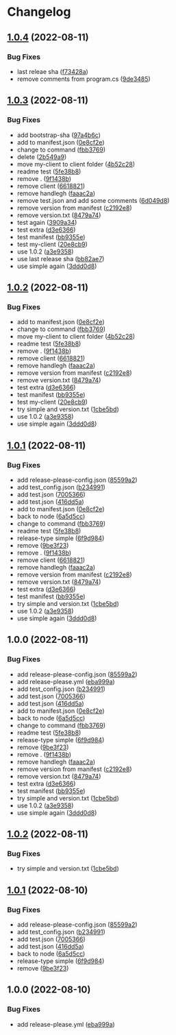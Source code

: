 # Changelog

## [1.0.4](https://github.com/luyuqing/testWebApi/compare/v1.0.3...v1.0.4) (2022-08-11)


### Bug Fixes

* last releae sha ([f73428a](https://github.com/luyuqing/testWebApi/commit/f73428a2c08e3eacb98bd4dc5ef436c840cc8ff3))
* remove comments from program.cs ([9de3485](https://github.com/luyuqing/testWebApi/commit/9de34858fc43f09bf82d97157ffa1f05cd7e6d2e))

## [1.0.3](https://github.com/luyuqing/testWebApi/compare/v1.0.2...v1.0.3) (2022-08-11)


### Bug Fixes

* add bootstrap-sha ([97a4b6c](https://github.com/luyuqing/testWebApi/commit/97a4b6cea3dabed7512a1a9eef707f28d9b8f3db))
* add to manifest.json ([0e8cf2e](https://github.com/luyuqing/testWebApi/commit/0e8cf2ee167055e1e2a674fc725a45d9abd6d708))
* change to command ([fbb3769](https://github.com/luyuqing/testWebApi/commit/fbb37699eb6fe14a65079f58f99c891c645039ac))
* delete ([2b549a9](https://github.com/luyuqing/testWebApi/commit/2b549a9447c8fb82b05610603796fe6621353c71))
* move my-client to client folder ([4b52c28](https://github.com/luyuqing/testWebApi/commit/4b52c281444f89727bc1f10f82071b8ba3fce292))
* readme test ([5fe38b8](https://github.com/luyuqing/testWebApi/commit/5fe38b8d7842ef0aed2781c84cd7c9b885cb3036))
* remove . ([9f1438b](https://github.com/luyuqing/testWebApi/commit/9f1438bc612eb2436573d8c299e605cfa4228b1a))
* remove client ([6618821](https://github.com/luyuqing/testWebApi/commit/66188211fab2f7e41b9b081f222251e8004d6134))
* remove handlegh ([faaac2a](https://github.com/luyuqing/testWebApi/commit/faaac2ae8bce37739514d567e93a3913c373465e))
* remove test.json and add some comments ([6d049d8](https://github.com/luyuqing/testWebApi/commit/6d049d878340bd25e59a467392c24c6eff2c3f6e))
* remove version from manifest ([c2192e8](https://github.com/luyuqing/testWebApi/commit/c2192e80560f266d324cb08a85eed9f4faa34b61))
* remove version.txt ([8479a74](https://github.com/luyuqing/testWebApi/commit/8479a74b2031a0d293c3f4590db5081ce80e2787))
* test again ([3909a34](https://github.com/luyuqing/testWebApi/commit/3909a34928e5f163535266f39f6c5279e04bc4dd))
* test extra ([d3e6366](https://github.com/luyuqing/testWebApi/commit/d3e6366148d742973556f78b8a2b371d1297b64c))
* test manifest ([bb9355e](https://github.com/luyuqing/testWebApi/commit/bb9355ea015486a5e8f5ed87d712678f5b8960ff))
* test my-client ([20e8cb9](https://github.com/luyuqing/testWebApi/commit/20e8cb93c3c88b37cf680ecc080fde8693804e59))
* use 1.0.2 ([a3e9358](https://github.com/luyuqing/testWebApi/commit/a3e9358edc78eecdf497716c698f430b68f042f7))
* use last release sha ([bb82ae7](https://github.com/luyuqing/testWebApi/commit/bb82ae7e9bfc9728fcc507aa2c84ccff251affef))
* use simple again ([3ddd0d8](https://github.com/luyuqing/testWebApi/commit/3ddd0d81881243c8676284c627d5129f7dfe932e))

## [1.0.2](https://github.com/luyuqing/testWebApi/compare/v1.0.1...v1.0.2) (2022-08-11)


### Bug Fixes

* add to manifest.json ([0e8cf2e](https://github.com/luyuqing/testWebApi/commit/0e8cf2ee167055e1e2a674fc725a45d9abd6d708))
* change to command ([fbb3769](https://github.com/luyuqing/testWebApi/commit/fbb37699eb6fe14a65079f58f99c891c645039ac))
* move my-client to client folder ([4b52c28](https://github.com/luyuqing/testWebApi/commit/4b52c281444f89727bc1f10f82071b8ba3fce292))
* readme test ([5fe38b8](https://github.com/luyuqing/testWebApi/commit/5fe38b8d7842ef0aed2781c84cd7c9b885cb3036))
* remove . ([9f1438b](https://github.com/luyuqing/testWebApi/commit/9f1438bc612eb2436573d8c299e605cfa4228b1a))
* remove client ([6618821](https://github.com/luyuqing/testWebApi/commit/66188211fab2f7e41b9b081f222251e8004d6134))
* remove handlegh ([faaac2a](https://github.com/luyuqing/testWebApi/commit/faaac2ae8bce37739514d567e93a3913c373465e))
* remove version from manifest ([c2192e8](https://github.com/luyuqing/testWebApi/commit/c2192e80560f266d324cb08a85eed9f4faa34b61))
* remove version.txt ([8479a74](https://github.com/luyuqing/testWebApi/commit/8479a74b2031a0d293c3f4590db5081ce80e2787))
* test extra ([d3e6366](https://github.com/luyuqing/testWebApi/commit/d3e6366148d742973556f78b8a2b371d1297b64c))
* test manifest ([bb9355e](https://github.com/luyuqing/testWebApi/commit/bb9355ea015486a5e8f5ed87d712678f5b8960ff))
* test my-client ([20e8cb9](https://github.com/luyuqing/testWebApi/commit/20e8cb93c3c88b37cf680ecc080fde8693804e59))
* try simple and version.txt ([1cbe5bd](https://github.com/luyuqing/testWebApi/commit/1cbe5bdf3123441dc596d8496fafd98a266cb797))
* use 1.0.2 ([a3e9358](https://github.com/luyuqing/testWebApi/commit/a3e9358edc78eecdf497716c698f430b68f042f7))
* use simple again ([3ddd0d8](https://github.com/luyuqing/testWebApi/commit/3ddd0d81881243c8676284c627d5129f7dfe932e))

## [1.0.1](https://github.com/luyuqing/testWebApi/compare/v1.0.0...v1.0.1) (2022-08-11)


### Bug Fixes

* add release-please-config.json ([85599a2](https://github.com/luyuqing/testWebApi/commit/85599a23d524db97372128758bfb0ce0724548e1))
* add test_config.json ([b234991](https://github.com/luyuqing/testWebApi/commit/b23499114f0e215b413422d9e7cd08f46f8971ad))
* add test.json ([7005366](https://github.com/luyuqing/testWebApi/commit/7005366cabdbf1bc999e8bf0718292a69990cffc))
* add test.json ([416dd5a](https://github.com/luyuqing/testWebApi/commit/416dd5afbdbb9f0dbd36518a1ab86f53e45d2b2b))
* add to manifest.json ([0e8cf2e](https://github.com/luyuqing/testWebApi/commit/0e8cf2ee167055e1e2a674fc725a45d9abd6d708))
* back to node ([6a5d5cc](https://github.com/luyuqing/testWebApi/commit/6a5d5cc3ae892f6e1fee1b68f8f965e99be14a9c))
* change to command ([fbb3769](https://github.com/luyuqing/testWebApi/commit/fbb37699eb6fe14a65079f58f99c891c645039ac))
* readme test ([5fe38b8](https://github.com/luyuqing/testWebApi/commit/5fe38b8d7842ef0aed2781c84cd7c9b885cb3036))
* release-type simple ([6f9d984](https://github.com/luyuqing/testWebApi/commit/6f9d9842c8b27918c73e30563153100522e20561))
* remove ([9be3f23](https://github.com/luyuqing/testWebApi/commit/9be3f235d8eee46df214b04112df8ddd130ce7b2))
* remove . ([9f1438b](https://github.com/luyuqing/testWebApi/commit/9f1438bc612eb2436573d8c299e605cfa4228b1a))
* remove client ([6618821](https://github.com/luyuqing/testWebApi/commit/66188211fab2f7e41b9b081f222251e8004d6134))
* remove handlegh ([faaac2a](https://github.com/luyuqing/testWebApi/commit/faaac2ae8bce37739514d567e93a3913c373465e))
* remove version from manifest ([c2192e8](https://github.com/luyuqing/testWebApi/commit/c2192e80560f266d324cb08a85eed9f4faa34b61))
* remove version.txt ([8479a74](https://github.com/luyuqing/testWebApi/commit/8479a74b2031a0d293c3f4590db5081ce80e2787))
* test extra ([d3e6366](https://github.com/luyuqing/testWebApi/commit/d3e6366148d742973556f78b8a2b371d1297b64c))
* test manifest ([bb9355e](https://github.com/luyuqing/testWebApi/commit/bb9355ea015486a5e8f5ed87d712678f5b8960ff))
* try simple and version.txt ([1cbe5bd](https://github.com/luyuqing/testWebApi/commit/1cbe5bdf3123441dc596d8496fafd98a266cb797))
* use 1.0.2 ([a3e9358](https://github.com/luyuqing/testWebApi/commit/a3e9358edc78eecdf497716c698f430b68f042f7))
* use simple again ([3ddd0d8](https://github.com/luyuqing/testWebApi/commit/3ddd0d81881243c8676284c627d5129f7dfe932e))

## 1.0.0 (2022-08-11)


### Bug Fixes

* add release-please-config.json ([85599a2](https://github.com/luyuqing/testWebApi/commit/85599a23d524db97372128758bfb0ce0724548e1))
* add release-please.yml ([eba999a](https://github.com/luyuqing/testWebApi/commit/eba999a44f53713319700c68fd981559851280c4))
* add test_config.json ([b234991](https://github.com/luyuqing/testWebApi/commit/b23499114f0e215b413422d9e7cd08f46f8971ad))
* add test.json ([7005366](https://github.com/luyuqing/testWebApi/commit/7005366cabdbf1bc999e8bf0718292a69990cffc))
* add test.json ([416dd5a](https://github.com/luyuqing/testWebApi/commit/416dd5afbdbb9f0dbd36518a1ab86f53e45d2b2b))
* add to manifest.json ([0e8cf2e](https://github.com/luyuqing/testWebApi/commit/0e8cf2ee167055e1e2a674fc725a45d9abd6d708))
* back to node ([6a5d5cc](https://github.com/luyuqing/testWebApi/commit/6a5d5cc3ae892f6e1fee1b68f8f965e99be14a9c))
* change to command ([fbb3769](https://github.com/luyuqing/testWebApi/commit/fbb37699eb6fe14a65079f58f99c891c645039ac))
* readme test ([5fe38b8](https://github.com/luyuqing/testWebApi/commit/5fe38b8d7842ef0aed2781c84cd7c9b885cb3036))
* release-type simple ([6f9d984](https://github.com/luyuqing/testWebApi/commit/6f9d9842c8b27918c73e30563153100522e20561))
* remove ([9be3f23](https://github.com/luyuqing/testWebApi/commit/9be3f235d8eee46df214b04112df8ddd130ce7b2))
* remove . ([9f1438b](https://github.com/luyuqing/testWebApi/commit/9f1438bc612eb2436573d8c299e605cfa4228b1a))
* remove handlegh ([faaac2a](https://github.com/luyuqing/testWebApi/commit/faaac2ae8bce37739514d567e93a3913c373465e))
* remove version from manifest ([c2192e8](https://github.com/luyuqing/testWebApi/commit/c2192e80560f266d324cb08a85eed9f4faa34b61))
* remove version.txt ([8479a74](https://github.com/luyuqing/testWebApi/commit/8479a74b2031a0d293c3f4590db5081ce80e2787))
* test extra ([d3e6366](https://github.com/luyuqing/testWebApi/commit/d3e6366148d742973556f78b8a2b371d1297b64c))
* test manifest ([bb9355e](https://github.com/luyuqing/testWebApi/commit/bb9355ea015486a5e8f5ed87d712678f5b8960ff))
* try simple and version.txt ([1cbe5bd](https://github.com/luyuqing/testWebApi/commit/1cbe5bdf3123441dc596d8496fafd98a266cb797))
* use 1.0.2 ([a3e9358](https://github.com/luyuqing/testWebApi/commit/a3e9358edc78eecdf497716c698f430b68f042f7))
* use simple again ([3ddd0d8](https://github.com/luyuqing/testWebApi/commit/3ddd0d81881243c8676284c627d5129f7dfe932e))

## [1.0.2](https://github.com/luyuqing/testWebApi/compare/v1.0.1...v1.0.2) (2022-08-11)


### Bug Fixes

* try simple and version.txt ([1cbe5bd](https://github.com/luyuqing/testWebApi/commit/1cbe5bdf3123441dc596d8496fafd98a266cb797))

## [1.0.1](https://github.com/luyuqing/testWebApi/compare/v1.0.0...v1.0.1) (2022-08-10)


### Bug Fixes

* add release-please-config.json ([85599a2](https://github.com/luyuqing/testWebApi/commit/85599a23d524db97372128758bfb0ce0724548e1))
* add test_config.json ([b234991](https://github.com/luyuqing/testWebApi/commit/b23499114f0e215b413422d9e7cd08f46f8971ad))
* add test.json ([7005366](https://github.com/luyuqing/testWebApi/commit/7005366cabdbf1bc999e8bf0718292a69990cffc))
* add test.json ([416dd5a](https://github.com/luyuqing/testWebApi/commit/416dd5afbdbb9f0dbd36518a1ab86f53e45d2b2b))
* back to node ([6a5d5cc](https://github.com/luyuqing/testWebApi/commit/6a5d5cc3ae892f6e1fee1b68f8f965e99be14a9c))
* release-type simple ([6f9d984](https://github.com/luyuqing/testWebApi/commit/6f9d9842c8b27918c73e30563153100522e20561))
* remove ([9be3f23](https://github.com/luyuqing/testWebApi/commit/9be3f235d8eee46df214b04112df8ddd130ce7b2))

## 1.0.0 (2022-08-10)


### Bug Fixes

* add release-please.yml ([eba999a](https://github.com/luyuqing/testWebApi/commit/eba999a44f53713319700c68fd981559851280c4))
